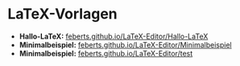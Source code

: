# LaTeX-Vorlagen

* **Hallo-LaTeX:** [feberts.github.io/LaTeX-Editor/Hallo-LaTeX](http://feberts.github.io/LaTeX-Editor/Hallo-LaTeX)
* **Minimalbeispiel:** [feberts.github.io/LaTeX-Editor/Minimalbeispiel](http://feberts.github.io/LaTeX-Editor/Minimalbeispiel)
* **Minimalbeispiel:** [feberts.github.io/LaTeX-Editor/test](http://feberts.github.io/LaTeX-Editor/test)
